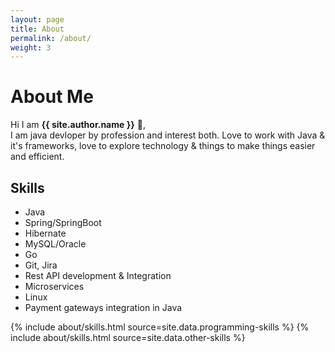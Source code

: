 ```yaml
---
layout: page
title: About
permalink: /about/
weight: 3
---
```


# **About Me**

Hi I am **{{ site.author.name }}** :wave:,<br>
I am java devloper by profession and interest both. Love to work with Java & it's frameworks, love to explore technology & things to make things easier and efficient.

 ## **Skills**
- Java
- Spring/SpringBoot
- Hibernate
- MySQL/Oracle
- Go
- Git, Jira
- Rest API development & Integration
- Microservices
- Linux
- Payment gateways integration in Java

<div class="row">
{% include about/skills.html <!-- title="Programming Skills" --> source=site.data.programming-skills %}
{% include about/skills.html <!-- title="Other Skills" --> source=site.data.other-skills %}
</div>
